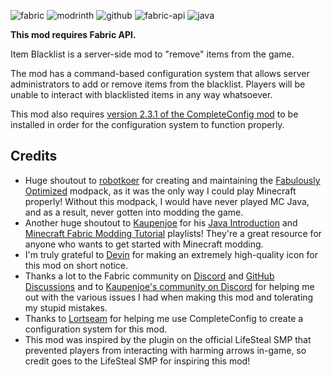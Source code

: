 ![fabric](https://cdn.jsdelivr.net/npm/@intergrav/devins-badges@3/assets/cozy/supported/fabric_vector.svg)
![modrinth](https://cdn.jsdelivr.net/npm/@intergrav/devins-badges@3/assets/cozy/available/modrinth_vector.svg)
![github](https://cdn.jsdelivr.net/npm/@intergrav/devins-badges@3/assets/cozy/available/github_vector.svg)
![fabric-api](https://cdn.jsdelivr.net/npm/@intergrav/devins-badges@3/assets/cozy/requires/fabric-api_vector.svg)
![java](https://cdn.jsdelivr.net/npm/@intergrav/devins-badges@3/assets/cozy/built-with/java_vector.svg)
<!-- ![discord-plural](https://cdn.jsdelivr.net/npm/@intergrav/devins-badges@3/assets/cozy/social/discord-plural_vector.svg) -->

**This mod requires Fabric API.**

Item Blacklist is a server-side mod to "remove" items from the game.

The mod has a command-based configuration system that allows server administrators to add or remove items from the blacklist. Players will be unable to interact with blacklisted items in any way whatsoever.

This mod also requires [version 2.3.1 of the CompleteConfig mod](https://www.curseforge.com/minecraft/mc-mods/completeconfig/files/4443781) to be installed in order for the configuration system to function properly.

## Credits
 - Huge shoutout to [robotkoer](https://modrinth.com/user/robotkoer) for creating and maintaining the [Fabulously Optimized](https://modrinth.com/modpack/fabulously-optimized) modpack, as it was the only way I could play Minecraft properly! Without this modpack, I would have never played MC Java, and as a result, never gotten into modding the game.
 - Another huge shoutout to [Kaupenjoe](https://www.youtube.com/@ModdingByKaupenjoe/) for his [Java Introduction](https://www.youtube.com/playlist?list=PLKGarocXCE1FeXvEogpjz4SvHxF_FJRO6) and [Minecraft Fabric Modding Tutorial](https://www.youtube.com/playlist?list=PLKGarocXCE1EMYzuBUTYjHnFeBrRFbesk) playlists! They're a great resource for anyone who wants to get started with Minecraft modding.
 - I'm truly grateful to [Devin](https://modrinth.com/user/Devin) for making an extremely high-quality icon for this mod on short notice.
 - Thanks a lot to the Fabric community on [Discord](https://discord.gg/v6v4pMv) and [GitHub Discussions](https://github.com/orgs/FabricMC/discussions) and to [Kaupenjoe's community on Discord](https://url.kaupenjoe.net/discord) for helping me out with the various issues I had when making this mod and tolerating my stupid mistakes. 
 - Thanks to [Lortseam](https://www.curseforge.com/members/lortseam_/projects) for helping me use CompleteConfig to create a configuration system for this mod.
 - This mod was inspired by the plugin on the official LifeSteal SMP that prevented players from interacting with harming arrows in-game, so credit goes to the LifeSteal SMP for inspiring this mod!

<!-- How to add new lines in Readme: https://stackoverflow.com/questions/24575680/new-lines-inside-paragraph-in-readme-md -->
